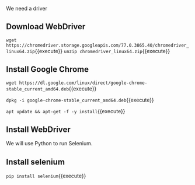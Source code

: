 We need a driver 

## Download WebDriver
`wget https://chromedriver.storage.googleapis.com/77.0.3865.40/chromedriver_linux64.zip`{{execute}}
`unzip chromedriver_linux64.zip`{{execute}}

## Install Google Chrome
`wget https://dl.google.com/linux/direct/google-chrome-stable_current_amd64.deb`{{execute}}

`dpkg -i google-chrome-stable_current_amd64.deb`{{execute}}

`apt update && apt-get -f -y install`{{execute}}

## Install WebDriver
We will use Python to run Selenium.
## Install selenium 
`pip install selenium`{{execute}}